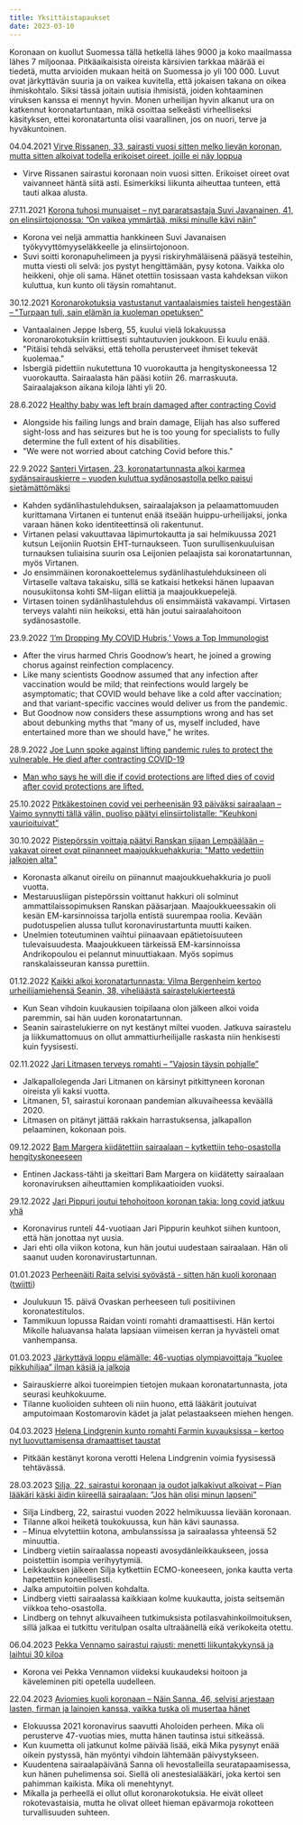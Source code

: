 ```yaml
---
title: Yksittäistapaukset
date: 2023-03-10
---
```


Koronaan on kuollut Suomessa tällä hetkellä lähes 9000 ja koko maailmassa lähes 7 miljoonaa. Pitkäaikaisista oireista kärsivien tarkkaa määrää ei tiedetä, mutta arvioiden mukaan heitä on Suomessa jo yli 100 000. Luvut ovat järkyttävän suuria ja on vaikea kuvitella, että jokaisen takana on oikea ihmiskohtalo. Siksi tässä joitain uutisia ihmisistä, joiden kohtaaminen viruksen kanssa ei mennyt hyvin. Monen urheilijan hyvin alkanut ura on katkennut koronatartuntaan, mikä osoittaa selkeästi virheelliseksi käsityksen, ettei koronatartunta olisi vaarallinen, jos on nuori, terve ja hyväkuntoinen.

04.04.2021 [Virve Rissanen, 33, sairasti vuosi sitten melko lievän koronan, mutta sitten alkoivat todella erikoiset oireet, joille ei näy loppua](https://www.aamulehti.fi/koronavirus/art-2000007897527.html)
* Virve Rissanen sairastui koronaan noin vuosi sitten. Erikoiset oireet ovat vaivanneet häntä siitä asti. Esimerkiksi liikunta aiheuttaa tunteen, että tauti alkaa alusta.

27.11.2021 [Korona tuhosi munuaiset – nyt pararatsastaja Suvi Javanainen, 41, on elinsiirtojonossa: ”On vaikea ymmärtää, miksi minulle kävi näin”](https://anna.fi/hyvinvointi/terveys/korona-tuhosi-munuaiset-nyt-pararatsastaja-suvi-javanainen-41-on-elinsiirtojonossa-on-vaikea-ymmartaa-miksi-minulle-kavi-nain)
* Korona vei neljä ammattia hankkineen Suvi Javanaisen työkyvyttömyyseläkkeelle ja elinsiirtojonoon.
* Suvi soitti koronapuhelimeen ja pyysi riskiryhmäläisenä pääsyä testeihin, mutta viesti oli selvä: jos pystyt hengittämään, pysy kotona. Vaikka olo heikkeni, ohje oli sama. Hänet otettiin tosissaan vasta kahdeksan viikon kuluttua, kun kunto oli täysin romahtanut.

30.12.2021 [Koronarokotuksia vastustanut vantaalaismies taisteli hengestään – "Turpaan tuli, sain elämän ja kuoleman opetuksen"](https://www.vantaansanomat.fi/paikalliset/4420557)
* Vantaalainen Jeppe Isberg, 55, kuului vielä lokakuussa koronarokotuksiin kriittisesti suhtautuvien joukkoon. Ei kuulu enää.
* "Pitäisi tehdä selväksi, että teholla perusterveet ihmiset tekevät kuolemaa."
* Isbergiä pidettiin nukutettuna 10 vuorokautta ja hengityskoneessa 12 vuorokautta. Sairaalasta hän pääsi kotiin 26. marraskuuta. Sairaalajakson aikana kiloja lähti yli 20.

28.6.2022 [Healthy baby was left brain damaged after contracting Covid](https://www.express.co.uk/life-style/health/1632189/health-brain-damage-Covid-baby-Elijah-Kay-Haigh)
* Alongside his failing lungs and brain damage, Elijah has also suffered sight-loss and has seizures but he is too young for specialists to fully determine the full extent of his disabilities.
* "We were not worried about catching Covid before this."

22.9.2022 [Santeri Virtasen, 23, koronatartunnasta alkoi karmea sydänsairauskierre – vuoden kuluttua sydänosastolla pelko paisui sietämättömäksi](https://www.is.fi/sm-liiga/art-2000009081821.html)
* Kahden sydänlihastulehduksen, sairaalajakson ja pelaamattomuuden kurittamana Virtanen ei tuntenut enää itseään huippu-urheilijaksi, jonka varaan hänen koko identiteettinsä oli rakentunut.
* Virtanen pelasi vakuuttavaa läpimurtokautta ja sai helmikuussa 2021 kutsun Leijoniin Ruotsin EHT-turnaukseen. Tuon surullisenkuuluisan turnauksen tuliaisina suurin osa Leijonien pelaajista sai koronatartunnan, myös Virtanen.
* Jo ensimmäinen koronakoettelemus sydänlihastulehduksineen oli Virtaselle valtava takaisku, sillä se katkaisi hetkeksi hänen lupaavan nousukiitonsa kohti SM-liigan eliittiä ja maajoukkuepelejä.
* Virtasen toinen sydänlihastulehdus oli ensimmäistä vakavampi. Virtasen terveys valahti niin heikoksi, että hän joutui sairaalahoitoon sydänosastolle. 

23.9.2022 [‘I’m Dropping My COVID Hubris,’ Vows a Top Immunologist](https://thetyee.ca/Analysis/2022/09/23/Top-Immunologist-Dropping-COVID-Hubris/)
* After the virus harmed Chris Goodnow’s heart, he joined a growing chorus against reinfection complacency.
* Like many scientists Goodnow assumed that any infection after vaccination would be mild; that reinfections would largely be asymptomatic; that COVID would behave like a cold after vaccination; and that variant-specific vaccines would deliver us from the pandemic. 
* But Goodnow now considers these assumptions wrong and has set about debunking myths that “many of us, myself included, have entertained more than we should have,” he writes.

28.9.2022 [Joe Lunn spoke against lifting pandemic rules to protect the vulnerable. He died after contracting COVID-19](https://www.cbc.ca/news/canada/thunder-bay/immunocompromised-death-covid-19-1.6597716)
  * [Man who says he will die if covid protections are lifted dies of covid after covid protections are lifted.](https://twitter.com/DFisman/status/1575236949287510016)

<!-- 02.10.2022 [My across-the-hall neighbor died of a stroke last night. She’d had Covid three times; the third time was two weeks ago. She was 28.](https://twitter.com/FemiYahtzee/status/1576547039978348545) -->

<!-- 18.10.2022 [Satakunnan kasvatin unelmasiirto kariutui koronan jälkioireisiin – "Mitä jos en enää koskaan pysty urheilemaan?”](https://www.satakunnankansa.fi/urheilu/art-2000009143848.html?share=b279cc73bba497dc67694067cfecc689)
* Lentopalloilija Iina Andrikopoulou oli jo sopinut siirron ulkomaille, mutta se kariutui terveysongelmien vuoksi. -->

25.10.2022 [Pitkäkestoinen covid vei perheenisän 93 päiväksi sairaalaan – Vaimo synnytti tällä välin, puoliso päätyi elinsiirtolistalle: ”Keuhkoni vaurioituivat”](https://seura.fi/terveys/terveystarinat/pitkakestoinen-covid-vei-perheenisan-93-paivaksi-sairaalaan-vaimo-synnytti-talla-valin-olen-elinsiirtopotilaslistalla-silla-tehohoidon-aikana-keuhkoni-vaurioituivat-pahasti/)

30.10.2022 [Pistepörssin voittaja päätyi Ranskan sijaan Lempäälään – vakavat oireet ovat piinanneet maajoukkuehakkuria: "Matto vedettiin jalkojen alta"](https://yle.fi/urheilu/3-12668631)
* Koronasta alkanut oireilu on piinannut maajoukkuehakkuria jo puoli vuotta.
* Mestaruusliigan pistepörssin voittanut hakkuri oli solminut ammattilaissopimuksen Ranskan pääsarjaan. Maajoukkueessakin oli kesän EM-karsinnoissa tarjolla entistä suurempaa roolia. Kevään pudotuspelien alussa tullut koronavirustartunta muutti kaiken.
* Unelmien toteutuminen vaihtui piinaavaan epätietoisuuteen tulevaisuudesta. Maajoukkueen tärkeissä EM-karsinnoissa Andrikopoulou ei pelannut minuuttiakaan. Myös sopimus ranskalaisseuran kanssa purettiin.

01.12.2022 [Kaikki alkoi koronatartunnasta: Vilma Bergenheim kertoo urheilijamiehensä Seanin, 38, viheliäästä sairastelukierteestä](https://www.is.fi/viihde/art-2000009237490.html)
* Kun Sean vihdoin kuukausien toipilaana olon jälkeen alkoi voida paremmin, sai hän uuden koronatartunnan.
* Seanin sairastelukierre on nyt kestänyt miltei vuoden. Jatkuva sairastelu ja liikkumattomuus on ollut ammattiurheilijalle raskasta niin henkisesti kuin fyysisesti.

02.11.2022 [Jari Litmasen terveys romahti – ”Vajosin täysin pohjalle”](https://www.is.fi/jalkapallo/art-2000009172164.html)
* Jalkapallolegenda Jari Litmanen on kärsinyt pitkittyneen koronan oireista yli kaksi vuotta.
* Litmanen, 51, sairastui koronaan pandemian alkuvaiheessa keväällä 2020.
* Litmasen on pitänyt jättää rakkain harrastuksensa, jalkapallon pelaaminen, kokonaan pois.

09.12.2022 [Bam Margera kiidätettiin sairaalaan – kytkettiin teho-osastolla hengityskoneeseen ](https://www.iltalehti.fi/viihdeuutiset/a/fbeb613f-4a5a-4ca1-99cf-5984c29a0139)
* Entinen Jackass-tähti ja skeittari Bam Margera on kiidätetty sairaalaan koronaviruksen aiheuttamien komplikaatioiden vuoksi.

29.12.2022 [Jari Pippuri joutui tehohoitoon koronan takia: long covid jatkuu yhä](https://www.is.fi/terveys/art-2000009251392.html)
* Koronavirus runteli 44-vuotiaan Jari Pippurin keuhkot siihen kuntoon, että hän jonottaa nyt uusia.
* Jari ehti olla viikon kotona, kun hän joutui uudestaan sairaalaan. Hän oli saanut uuden koronavirustartunnan.

01.01.2023 [Perheenäiti Raita selvisi syövästä - sitten hän kuoli koronaan](https://www.is.fi/perhe/art-2000009270930.html)
([twiitti](https://twitter.com/iltasanomat/status/1609457037234114561))
* Joulukuun 15. päivä Ovaskan perheeseen tuli positiivinen koronatestitulos.
* Tammikuun lopussa Raidan vointi romahti dramaattisesti. Hän kertoi Mikolle haluavansa halata lapsiaan viimeisen kerran ja hyvästeli omat vanhempansa.

01.03.2023 [Järkyttävä loppu elämälle: 46-vuotias olympiavoittaja ”kuolee pikkuhiljaa” ilman käsiä ja jalkoja](https://www.iltalehti.fi/talviurheilu/a/b123bfb8-0882-46e0-9be6-a10d5ca0b3cc)
* Sairauskierre alkoi tuoreimpien tietojen mukaan koronatartunnasta, jota seurasi keuhkokuume.
* Tilanne kuolioiden suhteen oli niin huono, että lääkärit joutuivat amputoimaan Kostomarovin kädet ja jalat pelastaakseen miehen hengen.

04.03.2023 [Helena Lindgrenin kunto romahti Farmin kuvauksissa – kertoo nyt luovuttamisensa dramaattiset taustat](https://www.is.fi/viihde/art-2000009425154.html)
* Pitkään kestänyt korona verotti Helena Lindgrenin voimia fyysisessä tehtävässä.

28.03.2023 [Silja, 22, sairastui koronaan ja oudot jalkakivut alkoivat – Pian lääkäri käski äidin kiireellä sairaalaan: ”Jos hän olisi minun lapseni”](https://www.iltalehti.fi/terveysuutiset/a/caa82902-f937-4d5e-ac16-d904710ee2b7)
* Silja Lindberg, 22, sairastui vuoden 2022 helmikuussa lievään koronaan.
* Tilanne alkoi heiketä toukokuussa, kun hän kävi saunassa.
* – Minua elvytettiin kotona, ambulanssissa ja sairaalassa yhteensä 52 minuuttia.
* Lindberg vietiin sairaalassa nopeasti avosydänleikkaukseen, jossa poistettiin isompia verihyytymiä.
* Leikkauksen jälkeen Silja kytkettiin ECMO-koneeseen, jonka kautta verta hapetettiin koneellisesti.
* Jalka amputoitiin polven kohdalta. 
* Lindberg vietti sairaalassa kaikkiaan kolme kuukautta, joista seitsemän viikkoa teho-osastolla.
* Lindberg on tehnyt alkuvaiheen tutkimuksista potilasvahinkoilmoituksen, sillä jalkaa ei tutkittu veritulpan osalta ultraäänellä eikä verikokeita otettu.

06.04.2023 [Pekka Vennamo sairastui rajusti: menetti liikuntakykynsä ja laihtui 30 kiloa](https://www.is.fi/viihde/art-2000009500306.html)
* Korona vei Pekka Vennamon viideksi kuukaudeksi hoitoon ja käveleminen piti opetella uudelleen.

22.04.2023 [Aviomies kuoli koronaan – Näin Sanna, 46, selvisi arjestaan lasten, firman ja lainojen kanssa, vaikka tuska oli musertaa hänet](https://seura.fi/ilmiot/tarinat/aviomies-kuoli-koronaan-sanna-selvisi-lasten-firman-ja-lainojen-kanssa-kuoleman-jalkeen/)
* Elokuussa 2021 koronavirus saavutti Aholoiden perheen. Mika oli perusterve 47-vuotias mies, mutta hänen tautinsa istui sitkeässä.
* Kun kuumetta oli jatkunut kolme päivää lisää, eikä Mika pysynyt enää oikein pystyssä, hän myöntyi vihdoin lähtemään päivystykseen.
* Kuudentena sairaalapäivänä Sanna oli hevostalleilla seuratapaamisessa, kun hänen puhelimensa soi. Siellä oli anestesialääkäri, joka kertoi sen pahimman kaikista. Mika oli menehtynyt.
* Mikalla ja perheellä ei ollut ollut koronarokotuksia. He eivät olleet rokotevastaisia, mutta he olivat olleet hieman epävarmoja rokotteen turvallisuuden suhteen.

